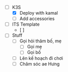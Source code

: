 - [ ] K3S
	- [x] Deploy with kamal
	- [ ] Add accessories
- [ ] ITS Template
	- [ ] 
- [ ] Stuff
	- [ ] Gọi hỏi thăm bố, mẹ
		- [ ] Gọi mẹ
		- [ ] Gọi bố
	- [ ] Lên kế hoạch đi chơi
	- [ ] Chăm sóc ae Hưng